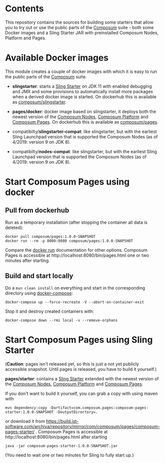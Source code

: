 # Contents

This repository contains the sources for building some starters that allow you to try out or use the public parts
of the [Composum](http://composum.com/) suite - both some Docker images and a Sling Starter JAR with preinstalled 
Composum Nodes, Platform and Pages.

# Available Docker images

This module creates a couple of docker images with which it is easy to run the public parts of the [Composum](http://composum.com/) suite.

- **slingstarter**: starts a [Sling Starter](https://github.com/apache/sling-org-apache-sling-starter) on JDK 11 with enabled debugging and JMX and some provisions to automatically install more packages when a derived docker image is started. On dockerhub this is available as [composum/slingstarter](https://cloud.docker.com/u/composum/repository/docker/composum/slingstarter).

- **pages/docker**: docker image based on slingstarter, it deploys both the newest version of the [Composum Nodes](https://github.com/ist-dresden/composum), [Composum Platform](https://github.com/ist-dresden/composum-platform) and [Composum Pages](https://github.com/ist-dresden/composum-pages). On dockerhub this is available as [composum/pages](https://cloud.docker.com/u/composum/repository/docker/composum/pages).

- compatibilty/**slingstarter-compat**: like slingstarter, but with the earliest Sling Launchpad version that is supported the Composum Nodes (as of 4/2019: version 9 on JDK 8).

- compatibilty/**nodes-compat**: like slingstarter, but with the earliest Sling Launchpad version that is supported the Composum Nodes (as of 4/2019: version 9 on JDK 8).

# Start Composum Pages using docker

## Pull from dockerhub

Run as a temporary installation (after stopping the container all data is deleted):

    docker pull composum/pages:1.0.0-SNAPSHOT
    docker run --rm -p 8080:8080 composum/pages:1.0.0-SNAPSHOT

Compare the [docker run](https://docs.docker.com/engine/reference/run/) documentation for other options. 
Composum Pages is accessible at http://localhost:8080/bin/pages.html one or two minutes after starting.

## Build and start locally

Do a `mvn clean install` on everything and start in the corresponding directory using [docker-compose](https://docs.docker.com/compose/):

    docker-compose up --force-recreate -V --abort-on-container-exit

Stop it and destroy created containers with:

    docker-compose down --rmi local -v --remove-orphans

# Start Composum Pages using Sling Starter

(**Caution**: pages isn't released yet, so this is just a not yet publicly accessible snapshot. Until pages is released, you have to build it yourself.)

**pages/starter**: contains a [Sling Starter](https://github.com/apache/sling-org-apache-sling-starter) 
    extended with the newest version of the [Composum Nodes](https://github.com/ist-dresden/composum), [Composum Platform](https://github.com/ist-dresden/composum-platform) and [Composum Pages](https://github.com/ist-dresden/composum-pages).

If you don't want to build it yourself, you can grab a copy with using maven with

    mvn dependency:copy -Dartifact=com.composum.pages:composum-pages-starter:1.0.0-SNAPSHOT -DoutputDirectory=.
    
or download it from https://build.ist-software.com/archiva/repository/mirror/com/composum/pages/composum-pages-starter/ . Composum Pages is accessible at http://localhost:8080/bin/pages.html after starting

    java -jar composum-pages-starter-1.0.0-SNAPSHOT.jar

(You need to wait one or two minutes for Sling to fully start up.)
